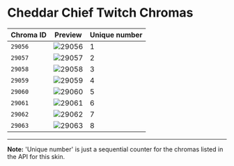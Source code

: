 # Cheddar Chief Twitch Chromas

| Chroma ID | Preview | Unique number |
|---|---|---|
| `29056` | ![29056](https://raw.communitydragon.org/latest/plugins/rcp-be-lol-game-data/global/default/v1/champion-chroma-images/29/29056.png) | 1 |
| `29057` | ![29057](https://raw.communitydragon.org/latest/plugins/rcp-be-lol-game-data/global/default/v1/champion-chroma-images/29/29057.png) | 2 |
| `29058` | ![29058](https://raw.communitydragon.org/latest/plugins/rcp-be-lol-game-data/global/default/v1/champion-chroma-images/29/29058.png) | 3 |
| `29059` | ![29059](https://raw.communitydragon.org/latest/plugins/rcp-be-lol-game-data/global/default/v1/champion-chroma-images/29/29059.png) | 4 |
| `29060` | ![29060](https://raw.communitydragon.org/latest/plugins/rcp-be-lol-game-data/global/default/v1/champion-chroma-images/29/29060.png) | 5 |
| `29061` | ![29061](https://raw.communitydragon.org/latest/plugins/rcp-be-lol-game-data/global/default/v1/champion-chroma-images/29/29061.png) | 6 |
| `29062` | ![29062](https://raw.communitydragon.org/latest/plugins/rcp-be-lol-game-data/global/default/v1/champion-chroma-images/29/29062.png) | 7 |
| `29063` | ![29063](https://raw.communitydragon.org/latest/plugins/rcp-be-lol-game-data/global/default/v1/champion-chroma-images/29/29063.png) | 8 |

---

**Note:** 'Unique number' is just a sequential counter for the chromas listed in the API for this skin.